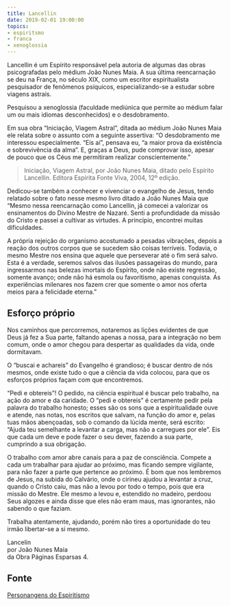 ```yaml
---
title: Lancellin
date: 2019-02-01 19:00:00
topics: 
- espiritsmo
- franca
- xenoglossia
---
```


Lancellin é um Espírito responsável pela autoria de algumas das obras psicografadas 
pelo médium João Nunes Maia. A sua última reencarnação se deu na França, no século XIX, 
como um escritor espiritualista pesquisador de fenômenos psíquicos, especializando-se a 
estudar sobre viagens astrais.

Pesquisou a xenoglossia (faculdade mediúnica que permite ao médium falar um ou mais idiomas 
desconhecidos) e o desdobramento. 

Em sua obra “Iniciação, Viagem Astral”, ditada ao médium João Nunes Maia ele relata 
sobre o assunto com a seguinte assertiva: “O desdobramento me interessou especialmente. 
“Eis aí”, pensava eu, “a maior prova da existência e sobrevivência da alma”. 
E, graças a Deus, pude comprovar isso, apesar de pouco que os Céus me permitiram realizar conscientemente.”

> Iniciação, Viagem Astral, por João Nunes Maia, ditado pelo Espírito Lancellin. Editora Espírita Fonte Viva, 2004, 12º edição.

Dedicou-se também a conhecer e vivenciar o evangelho de Jesus, tendo relatado sobre o fato 
nesse mesmo livro ditado a João Nunes Maia que “Mesmo nessa reencarnação como Lancellin, 
já comecei a valorizar os ensinamentos do Divino Mestre de Nazaré. Senti a profundidade 
da missão do Cristo e passei a cultivar as virtudes. A princípio, encontrei muitas dificuldades. 

A própria rejeição do organismo acostumado a pesadas vibrações, depois a reação dos outros 
corpos que se sucedem são coisas terríveis. Todavia, o mesmo Mestre nos ensina que aquele que 
perseverar até o fim será salvo. Esta é a verdade, seremos salvos das ilusões passageiras do mundo, 
para ingressarmos nas belezas imortais do Espírito, onde não existe regressão, somente avanço; 
onde não há esmola ou favoritismo, apenas conquista. As experiências milenares nos fazem crer 
que somente o amor nos oferta meios para a felicidade eterna.”

## Esforço próprio

Nos caminhos que percorremos, notaremos as lições evidentes de que Deus já fez a Sua parte, 
faltando apenas a nossa, para a integração no bem comum, onde o amor chegou para 
despertar as qualidades da vida, onde dormitavam.

O “buscai e achareis” do Evangelho é grandioso; é buscar dentro de nós mesmos, onde existe tudo o que a ciência da vida colocou, para que os esforços próprios façam com que encontremos.

“Pedi e obtereis”! O pedido, na ciência espiritual é buscar pelo trabalho, na ação do amor e da caridade. O “pedi e obtereis” é certamente pedir pela palavra do trabalho honesto; esses são os sons que a espiritualidade ouve e atende, nas notas, nos escritos que salvam, na função do amor e, pelas tuas mãos abençoadas, sob o comando da lúcida mente, será escrito: “Ajuda teu semelhante a levantar a carga, mas não a carregues por ele”. Eis que cada um deve e pode fazer o seu dever, fazendo a sua parte, cumprindo a sua obrigação.

O trabalho com amor abre canais para a paz de consciência. Compete a cada um trabalhar para ajudar ao próximo, mas ficando sempre vigilante, para não fazer a parte que pertence ao próximo. É bom que nos lembremos de Jesus, na subida do Calvário, onde o cirineu ajudou a levantar a cruz, quando o Cristo caiu, mas não a levou por todo o tempo, pois que era missão do Mestre. Ele mesmo a levou e, estendido no madeiro, perdoou Seus algozes e ainda disse que eles não eram maus, mas ignorantes, não sabendo o que faziam.

Trabalha atentamente, ajudando, porém não tires a oportunidade do teu irmão libertar-se a si mesmo.

Lancelin  
por João Nunes Maia  
da Obra Páginas Esparsas 4.

## Fonte
[Personangens do Espiritismo](https://personagensdoespiritismo.blogspot.com/2013/12/lancellin.html)

